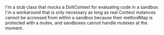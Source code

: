 I'm a stub class that mocks a DoItContext for evaluating code in a sandbox. I'm a workaround that is only necessary as long as real Context instances cannot be accessed from within a sandbox because their methodMap is protected with a mutex, and sandboxes cannot handle mutexes at the moment.